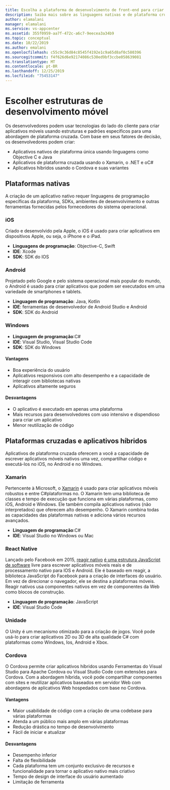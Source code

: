 ```yaml
---
title: Escolha a plataforma de desenvolvimento de front-end para criar aplicativos cliente com o Visual Studio e os serviços do Azure
description: Saiba mais sobre as linguagens nativas e de plataforma cruzada com suporte para criar aplicativos cliente.
author: elamalani
manager: elamalani
ms.service: vs-appcenter
ms.assetid: 355f0959-aa7f-472c-a6c7-9eecea3a34b9
ms.topic: conceptual
ms.date: 10/22/2019
ms.author: emalani
ms.openlocfilehash: c55c9c36d84c8545f4192e1c9a65d8af0c580396
ms.sourcegitcommit: f4f626d6e92174086c530ed9bf3ccbe058639081
ms.translationtype: MT
ms.contentlocale: pt-BR
ms.lasthandoff: 12/25/2019
ms.locfileid: "75453147"
---
```

# <a name="choose-mobile-development-frameworks"></a>Escolher estruturas de desenvolvimento móvel
Os desenvolvedores podem usar tecnologias do lado do cliente para criar aplicativos móveis usando estruturas e padrões específicos para uma abordagem de plataforma cruzada. Com base em seus fatores de decisão, os desenvolvedores podem criar:
- Aplicativos nativos de plataforma única usando linguagens como Objective C e Java
- Aplicativos de plataforma cruzada usando o Xamarin, o .NET e oC#
- Aplicativos híbridos usando o Cordova e suas variantes

## <a name="native-platforms"></a>Plataformas nativas
A criação de um aplicativo nativo requer linguagens de programação específicas da plataforma, SDKs, ambientes de desenvolvimento e outras ferramentas fornecidas pelos fornecedores do sistema operacional.

### <a name="ios"></a>iOS
Criado e desenvolvido pela Apple, o iOS é usado para criar aplicativos em dispositivos Apple, ou seja, o iPhone e o iPad.

- **Linguagens de programação**: Objective-C, Swift
- **IDE**: Xcode
- **SDK**: SDK do IOS

### <a name="android"></a>Android
Projetado pelo Google e pelo sistema operacional mais popular do mundo, o Android é usado para criar aplicativos que podem ser executados em uma variedade de smartphones e tablets.

- **Linguagem de programação**: Java, Kotlin 
- **IDE**: ferramentas de desenvolvedor de Android Studio e Android 
- **SDK**: SDK do Android

### <a name="windows"></a>Windows
- **Linguagem de programação**:C#
- **IDE**: Visual Studio, Visual Studio Code
- **SDK**: SDK do Windows

#### <a name="pros"></a>Vantagens
- Boa experiência do usuário
- Aplicativos responsivos com alto desempenho e a capacidade de interagir com bibliotecas nativas
- Aplicativos altamente seguros

#### <a name="cons"></a>Desvantagens
- O aplicativo é executado em apenas uma plataforma
- Mais recursos para desenvolvedores com uso intensivo e dispendioso para criar um aplicativo
- Menor reutilização de código

## <a name="cross-platforms-and-hybrid-applications"></a>Plataformas cruzadas e aplicativos híbridos
Aplicativos de plataforma cruzada oferecem a você a capacidade de escrever aplicativos móveis nativos uma vez, compartilhar código e executá-los no iOS, no Android e no Windows.

### <a name="xamarin"></a>Xamarin
Pertencente à Microsoft, o [Xamarin](https://visualstudio.microsoft.com/xamarin/) é usado para criar aplicativos móveis robustos e entre C#plataformas no. O Xamarin tem uma biblioteca de classes e tempo de execução que funciona em várias plataformas, como iOS, Android e Windows. Ele também compila aplicativos nativos (não interpretados) que oferecem alto desempenho. O Xamarin combina todas as capacidades das plataformas nativas e adiciona vários recursos avançados.

- **Linguagem de programação**:C#
- **IDE**: Visual Studio no Windows ou Mac

### <a name="react-native"></a>React Native
Lançado pelo Facebook em 2015, [reagir nativo](https://facebook.github.io/react-native/) [é uma estrutura JavaScript de software](https://github.com/facebook/react-native) livre para escrever aplicativos móveis reais e de processamento nativo para IOS e Android. Ele é baseado em reagir, a biblioteca JavaScript do Facebook para a criação de interfaces do usuário. Em vez de direcionar o navegador, ele se destina a plataformas móveis. Reagir nativos usa componentes nativos em vez de componentes da Web como blocos de construção.
 
- **Linguagem de programação**: JavaScript
- **IDE**: Visual Studio Code

### <a name="unity"></a>Unidade
 O Unity é um mecanismo otimizado para a criação de jogos. Você pode usá-lo para criar aplicativos 2D ou 3D de alta qualidade C# com plataformas como Windows, Ios, Android e Xbox.

### <a name="cordova"></a>Cordova
O Cordova permite criar aplicativos híbridos usando Ferramentas do Visual Studio para Apache Cordova ou Visual Studio Code com extensões para Cordova. Com a abordagem híbrida, você pode compartilhar componentes com sites e reutilizar aplicativos baseados em servidor Web com abordagens de aplicativos Web hospedados com base no Cordova.

#### <a name="pros"></a>Vantagens
- Maior usabilidade de código com a criação de uma codebase para várias plataformas
- Atenda a um público mais amplo em várias plataformas
- Redução drástica no tempo de desenvolvimento
- Fácil de iniciar e atualizar

#### <a name="cons"></a>Desvantagens
- Desempenho inferior
- Falta de flexibilidade
- Cada plataforma tem um conjunto exclusivo de recursos e funcionalidade para tornar o aplicativo nativo mais criativo
- Tempo de design de interface do usuário aumentado
- Limitação de ferramenta
